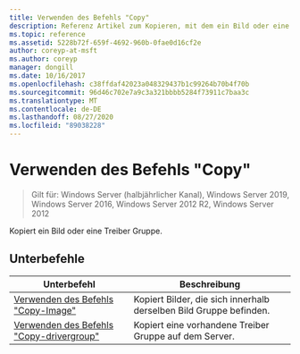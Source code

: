 ```yaml
---
title: Verwenden des Befehls "Copy"
description: Referenz Artikel zum Kopieren, mit dem ein Bild oder eine Treiber Gruppe kopiert wird.
ms.topic: reference
ms.assetid: 5228b72f-659f-4692-960b-0fae0d16cf2e
author: coreyp-at-msft
ms.author: coreyp
manager: dongill
ms.date: 10/16/2017
ms.openlocfilehash: c38ffdaf42023a048329437b1c99264b70b4f70b
ms.sourcegitcommit: 96d46c702e7a9c3a321bbbb5284f73911c7baa3c
ms.translationtype: MT
ms.contentlocale: de-DE
ms.lasthandoff: 08/27/2020
ms.locfileid: "89038228"
---
```

# <a name="using-the-copy-command"></a>Verwenden des Befehls "Copy"

> Gilt für: Windows Server (halbjährlicher Kanal), Windows Server 2019, Windows Server 2016, Windows Server 2012 R2, Windows Server 2012

Kopiert ein Bild oder eine Treiber Gruppe.

## <a name="subcommands"></a>Unterbefehle
|Unterbefehl|Beschreibung|
|-------|--------|
|[Verwenden des Befehls "Copy-Image"](using-the-copy-image-command.md)|Kopiert Bilder, die sich innerhalb derselben Bild Gruppe befinden.|
|[Verwenden des Befehls "Copy-drivergroup"](using-the-copy-drivergroup-command.md)|Kopiert eine vorhandene Treiber Gruppe auf dem Server.|
